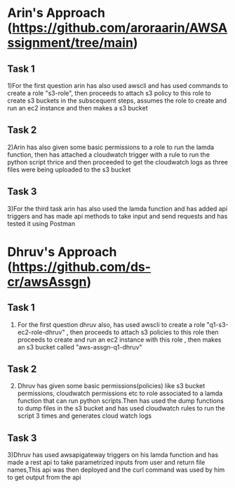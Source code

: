 # Arin's Approach (https://github.com/aroraarin/AWSAssignment/tree/main)
## Task 1
1)For the first question arin has also used awscli and has used commands to create a role "s3-role", then proceeds to attach s3 policy to this role to create s3 buckets in the subscequent steps,  assumes the role to create and run an ec2 instance and then makes a s3 bucket

## Task 2
2)Arin has also given some basic permissions to a role to run the lamda function, then has attached a cloudwatch trigger with a rule to run the python script thrice and then proceeded to get the cloudwatch logs as three files were being uploaded to the s3 bucket
## Task 3
3)For the third task arin has also used the lamda function and has added api triggers and has made api methods to take input and send requests and has tested it using Postman

# Dhruv's Approach (https://github.com/ds-cr/awsAssgn)
## Task 1
1) For the first question dhruv also, has used awscli to create a role "q1-s3-ec2-role-dhruv" , then proceeds to attach s3 policies to this role then proceeds to create and run an ec2 instance with this role , then makes an s3 bucket called "aws-assgn-q1-dhruv"

## Task 2
2) Dhruv has given some basic permissions(policies) like s3 bucket permissions, cloudwatch permissions etc to role associated to a lamda function that can run python scripts.Then has used the dump functions to dump files in the s3 bucket and has used cloudwatch rules to run the script 3 times and generates cloud watch logs

## Task 3
3)Dhruv has used awsapigateway triggers on his lamda function and has made a rest api to take parametrized inputs from user and return file names,This api was then deployed and the curl command was used by him to get output from the api
